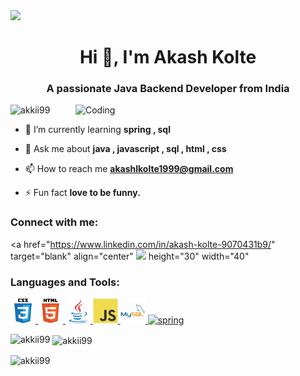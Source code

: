 <img src="https://thumbs.gfycat.com/BetterHandmadeGull-size_restricted.gif">
<h1 align="center">Hi 👋, I'm Akash Kolte</h1>
<h3 align="center">A passionate Java Backend Developer from India</h3>
<img align="right" alt="Coding" width="400" src ="https://cdn.dribbble.com/users/1162077/screenshots/3848914/programmer.gif">
<p align="left"> <img src="https://komarev.com/ghpvc/?username=akkii99&label=Profile%20views&color=0e75b6&style=flat" alt="akkii99" /> </p>

- 🌱 I’m currently learning **spring , sql**

- 💬 Ask me about **java , javascript , sql , html , css**

- 📫 How to reach me **akashlkolte1999@gmail.com**

- ⚡ Fun fact **love to be funny.**

<h3 align="left">Connect with me:</h3>
<p align="left">
  
<a href="https://www.linkedin.com/in/akash-kolte-9070431b9/" target="blank" align="center" <img   src="https://raw.githubusercontent.com/rahuldkjain/github-profile-readme-generator/master/src/images/icons/Social/linked-in-alt.svg"  /> height="30" width="40" </a>
</p>

<h3 align="left">Languages and Tools:</h3>
<p align="left"> <a href="https://www.w3schools.com/css/" target="_blank" rel="noreferrer"> <img src="https://raw.githubusercontent.com/devicons/devicon/master/icons/css3/css3-original-wordmark.svg" alt="css3" width="40" height="40"/> </a> <a href="https://www.w3.org/html/" target="_blank" rel="noreferrer"> <img src="https://raw.githubusercontent.com/devicons/devicon/master/icons/html5/html5-original-wordmark.svg" alt="html5" width="40" height="40"/> </a> <a href="https://www.java.com" target="_blank" rel="noreferrer"> <img src="https://raw.githubusercontent.com/devicons/devicon/master/icons/java/java-original.svg" alt="java" width="40" height="40"/> </a> <a href="https://developer.mozilla.org/en-US/docs/Web/JavaScript" target="_blank" rel="noreferrer"> <img src="https://raw.githubusercontent.com/devicons/devicon/master/icons/javascript/javascript-original.svg" alt="javascript" width="40" height="40"/> </a> <a href="https://www.mysql.com/" target="_blank" rel="noreferrer"> <img src="https://raw.githubusercontent.com/devicons/devicon/master/icons/mysql/mysql-original-wordmark.svg" alt="mysql" width="40" height="40"/> </a> <a href="https://spring.io/" target="_blank" rel="noreferrer"> <img src="https://www.vectorlogo.zone/logos/springio/springio-icon.svg" alt="spring" width="40" height="40"/> </a> </p>

<p><img align="left" src="https://github-readme-stats.vercel.app/api/top-langs?username=akkii99&show_icons=true&locale=en&layout=compact" alt="akkii99" /></p>

<p>&nbsp;<img align="center" src="https://github-readme-stats.vercel.app/api?username=akkii99&show_icons=true&locale=en" alt="akkii99" /></p>

<p><img align="center" src="https://github-readme-streak-stats.herokuapp.com/?user=akkii99&" alt="akkii99" /></p>
